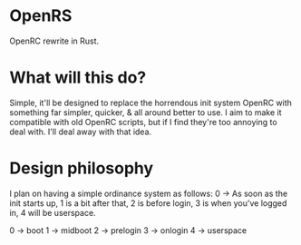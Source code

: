 # OpenRS

OpenRC rewrite in Rust.

# [](https://github.com/Dominara1/OpenRS/tree/main#what-will-this-do)What will this do?

Simple, it'll be designed to replace the horrendous init system OpenRC with something far simpler, quicker, & all around better to use. I aim to make it compatible with old OpenRC scripts, but if I find they're too annoying to deal with. I'll deal away with that idea.

# [](https://github.com/Dominara1/OpenRS/tree/main#design-philosophy)Design philosophy

I plan on having a simple ordinance system as follows: 0 -> As soon as the init starts up, 1 is a bit after that, 2 is before login, 3 is when you've logged in, 4 will be userspace.

0 -> boot 
1 -> midboot 
2 -> prelogin 
3 -> onlogin 
4 -> userspace
